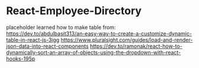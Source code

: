 # React-Employee-Directory
placeholder
learned how to make table from: https://dev.to/abdulbasit313/an-easy-way-to-create-a-customize-dynamic-table-in-react-js-3igg
https://www.pluralsight.com/guides/load-and-render-json-data-into-react-components
https://dev.to/ramonak/react-how-to-dynamically-sort-an-array-of-objects-using-the-dropdown-with-react-hooks-195p
